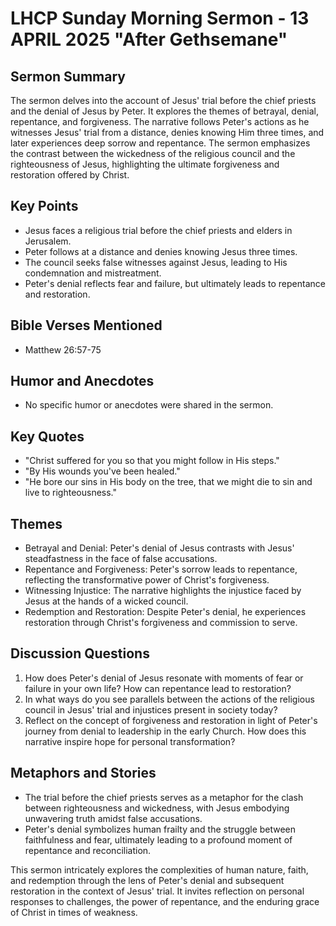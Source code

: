 # LHCP Sunday Morning Sermon - 13 APRIL 2025 "After Gethsemane"

## Sermon Summary

The sermon delves into the account of Jesus' trial before the chief priests and the denial of Jesus by Peter. It explores the themes of betrayal, denial, repentance, and forgiveness. The narrative follows Peter's actions as he witnesses Jesus' trial from a distance, denies knowing Him three times, and later experiences deep sorrow and repentance. The sermon emphasizes the contrast between the wickedness of the religious council and the righteousness of Jesus, highlighting the ultimate forgiveness and restoration offered by Christ.

## Key Points

- Jesus faces a religious trial before the chief priests and elders in Jerusalem.
- Peter follows at a distance and denies knowing Jesus three times.
- The council seeks false witnesses against Jesus, leading to His condemnation and mistreatment.
- Peter's denial reflects fear and failure, but ultimately leads to repentance and restoration.

## Bible Verses Mentioned

- Matthew 26:57-75

## Humor and Anecdotes

- No specific humor or anecdotes were shared in the sermon.

## Key Quotes

- "Christ suffered for you so that you might follow in His steps."
- "By His wounds you've been healed."
- "He bore our sins in His body on the tree, that we might die to sin and live to righteousness."

## Themes

- Betrayal and Denial: Peter's denial of Jesus contrasts with Jesus' steadfastness in the face of false accusations.
- Repentance and Forgiveness: Peter's sorrow leads to repentance, reflecting the transformative power of Christ's forgiveness.
- Witnessing Injustice: The narrative highlights the injustice faced by Jesus at the hands of a wicked council.
- Redemption and Restoration: Despite Peter's denial, he experiences restoration through Christ's forgiveness and commission to serve.

## Discussion Questions

1. How does Peter's denial of Jesus resonate with moments of fear or failure in your own life? How can repentance lead to restoration?
2. In what ways do you see parallels between the actions of the religious council in Jesus' trial and injustices present in society today?
3. Reflect on the concept of forgiveness and restoration in light of Peter's journey from denial to leadership in the early Church. How does this narrative inspire hope for personal transformation?

## Metaphors and Stories

- The trial before the chief priests serves as a metaphor for the clash between righteousness and wickedness, with Jesus embodying unwavering truth amidst false accusations.
- Peter's denial symbolizes human frailty and the struggle between faithfulness and fear, ultimately leading to a profound moment of repentance and reconciliation.

This sermon intricately explores the complexities of human nature, faith, and redemption through the lens of Peter's denial and subsequent restoration in the context of Jesus' trial. It invites reflection on personal responses to challenges, the power of repentance, and the enduring grace of Christ in times of weakness.
